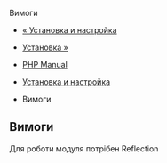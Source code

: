 Вимоги

-   [« Установка и настройка](componere.setup.html)
    
-   [Установка »](componere.installation.html)
    
-   [PHP Manual](index.html)
    
-   [Установка и настройка](componere.setup.html)
    
-   Вимоги
    

## Вимоги

Для роботи модуля потрібен Reflection